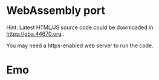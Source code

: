 # WebAssembly port


Hint: Latest HTML/JS source code could be downloaded in https://gba.44670.org .

You may need a https-enabled web server to run the code.

# Emo
